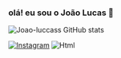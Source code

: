 ### olá! eu sou o João Lucas 👋

![Joao-luccass GitHub stats](https://github-readme-stats.vercel.app/api?username=Joao-luccass&show_icons=true&theme=radical)

[![Instagram](https://img.shields.io/badge/Instagram-E4405F?style=for-the-badge&logo=instagram&logoColor=white)](https://instagram.com/joao_luccass1)  ![Html](https://img.shields.io/badge/HTML-239120?style=for-the-badge&logo=html5&logoColor=white)


